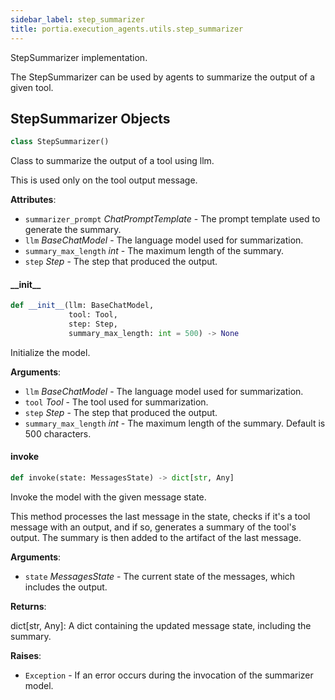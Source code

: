 ```yaml
---
sidebar_label: step_summarizer
title: portia.execution_agents.utils.step_summarizer
---
```


StepSummarizer implementation.

The StepSummarizer can be used by agents to summarize the output of a given tool.

## StepSummarizer Objects

```python
class StepSummarizer()
```

Class to summarize the output of a tool using llm.

This is used only on the tool output message.

**Attributes**:

- `summarizer_prompt` _ChatPromptTemplate_ - The prompt template used to generate the summary.
- `llm` _BaseChatModel_ - The language model used for summarization.
- `summary_max_length` _int_ - The maximum length of the summary.
- `step` _Step_ - The step that produced the output.

#### \_\_init\_\_

```python
def __init__(llm: BaseChatModel,
             tool: Tool,
             step: Step,
             summary_max_length: int = 500) -> None
```

Initialize the model.

**Arguments**:

- `llm` _BaseChatModel_ - The language model used for summarization.
- `tool` _Tool_ - The tool used for summarization.
- `step` _Step_ - The step that produced the output.
- `summary_max_length` _int_ - The maximum length of the summary. Default is 500 characters.

#### invoke

```python
def invoke(state: MessagesState) -> dict[str, Any]
```

Invoke the model with the given message state.

This method processes the last message in the state, checks if it&#x27;s a tool message with an
output, and if so, generates a summary of the tool&#x27;s output. The summary is then added to
the artifact of the last message.

**Arguments**:

- `state` _MessagesState_ - The current state of the messages, which includes the output.
  

**Returns**:

  dict[str, Any]: A dict containing the updated message state, including the summary.
  

**Raises**:

- `Exception` - If an error occurs during the invocation of the summarizer model.

